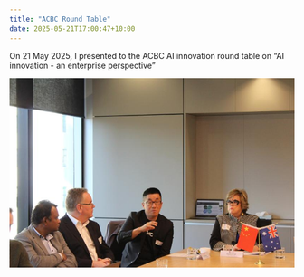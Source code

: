 ```yaml
---
title: "ACBC Round Table"
date: 2025-05-21T17:00:47+10:00
---
```


On 21 May 2025, I presented to the ACBC AI innovation round table on “AI innovation - an enterprise perspective”

![acbc roundtable](/images/acbc_ai_roundtable.jpg)
